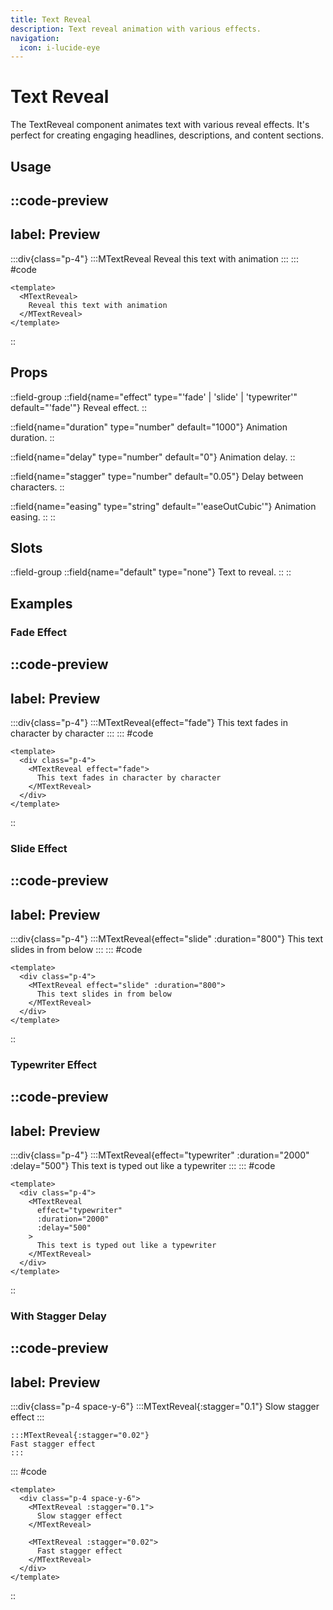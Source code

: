 ```yaml
---
title: Text Reveal
description: Text reveal animation with various effects.
navigation:
  icon: i-lucide-eye
---
```


# Text Reveal

The TextReveal component animates text with various reveal effects. It's perfect for creating engaging headlines, descriptions, and content sections.

## Usage

::code-preview
---
label: Preview
---
  :::div{class="p-4"}
    :::MTextReveal
    Reveal this text with animation
    :::
  :::
#code
```vue
<template>
  <MTextReveal>
    Reveal this text with animation
  </MTextReveal>
</template>
```
::

## Props

::field-group
  ::field{name="effect" type="'fade' | 'slide' | 'typewriter'" default="'fade'"}
  Reveal effect.
  ::
  
  ::field{name="duration" type="number" default="1000"}
  Animation duration.
  ::
  
  ::field{name="delay" type="number" default="0"}
  Animation delay.
  ::
  
  ::field{name="stagger" type="number" default="0.05"}
  Delay between characters.
  ::
  
  ::field{name="easing" type="string" default="'easeOutCubic'"}
  Animation easing.
  ::
::

## Slots

::field-group
  ::field{name="default" type="none"}
  Text to reveal.
  ::
::

## Examples

### Fade Effect

::code-preview
---
label: Preview
---
  :::div{class="p-4"}
    :::MTextReveal{effect="fade"}
    This text fades in character by character
    :::
  :::
#code
```vue
<template>
  <div class="p-4">
    <MTextReveal effect="fade">
      This text fades in character by character
    </MTextReveal>
  </div>
</template>
```
::

### Slide Effect

::code-preview
---
label: Preview
---
  :::div{class="p-4"}
    :::MTextReveal{effect="slide" :duration="800"}
    This text slides in from below
    :::
  :::
#code
```vue
<template>
  <div class="p-4">
    <MTextReveal effect="slide" :duration="800">
      This text slides in from below
    </MTextReveal>
  </div>
</template>
```
::

### Typewriter Effect

::code-preview
---
label: Preview
---
  :::div{class="p-4"}
    :::MTextReveal{effect="typewriter" :duration="2000" :delay="500"}
    This text is typed out like a typewriter
    :::
  :::
#code
```vue
<template>
  <div class="p-4">
    <MTextReveal 
      effect="typewriter" 
      :duration="2000" 
      :delay="500"
    >
      This text is typed out like a typewriter
    </MTextReveal>
  </div>
</template>
```
::

### With Stagger Delay

::code-preview
---
label: Preview
---
  :::div{class="p-4 space-y-6"}
    :::MTextReveal{:stagger="0.1"}
    Slow stagger effect
    :::
    
    :::MTextReveal{:stagger="0.02"}
    Fast stagger effect
    :::
  :::
#code
```vue
<template>
  <div class="p-4 space-y-6">
    <MTextReveal :stagger="0.1">
      Slow stagger effect
    </MTextReveal>
    
    <MTextReveal :stagger="0.02">
      Fast stagger effect
    </MTextReveal>
  </div>
</template>
```
::